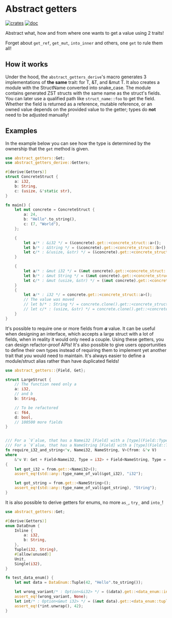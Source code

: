 Abstract getters
=============
[![crates](https://img.shields.io/crates/v/abstract-getters?style=for-the-badge)](https://crates.io/crates/abstract-getters/)
[![doc](https://img.shields.io/docsrs/abstract-getters?style=for-the-badge)](https://docs.rs/abstract-getters/latest/)

Abstract what, how and from where one wants to get a value using 2 traits!

Forget about `get_ref`, `get_mut`, `into_inner` and others, one `get` to rule them all!

## How it works

Under the hood, the `abstract_getters_derive`'s macro generates 3 implementations of **the same** trait: for T, &T, and &mut T.
It also creates a module with the StructName converted into snake_case. The module contains generated ZST structs with the same
name as the struct's fields. You can later use a qualified path like `struct_name::foo` to get the field. Whether the field is returned as a reference, mutable reference, or an owned value depends on the provided value to the getter; types do **not** need to be adjusted manually!

## Examples

In the example below you can see how the type is determined by the ownership that the `get` method is given.

```rust
use abstract_getters::Get;
use abstract_getters_derive::Getters;

#[derive(Getters)]
struct ConcreteStruct {
    a: i32,
    b: String,
    c: (usize, &'static str),
}

fn main() {
    let mut concrete = ConcreteStruct {
        a: 24,
        b: "Hello".to_string(),
        c: (7, "World"),
    };

    {
        let a/* : &i32 */ = (&concrete).get::<concrete_struct::a>();
        let b/* : &String */ = (&concrete).get::<concrete_struct::b>();
        let c/* : &(usize, &str) */ = (&concrete).get::<concrete_struct::c>();
    }

    {
        let a/* : &mut i32 */ = (&mut concrete).get::<concrete_struct::a>();
        let b/* : &mut String */ = (&mut concrete).get::<concrete_struct::b>();
        let c/* : &mut (usize, &str) */ = (&mut concrete).get::<concrete_struct::c>();
    }
    {
        let a/* : i32 */ = concrete.get::<concrete_struct::a>();
        // The value was moved
        // let b/* : String */ = concrete.clone().get::<concrete_struct::b>();
        // let c/* : (usize, &str) */ = concrete.clone().get::<concrete_struct::c>();
    }
}
```

It's possible to require one or more fields from ***a*** value.
It can be useful when designing an interface, which accepts a large struct with a lot of fields,
when in reality it would only need a couple. Using these getters, you can design refactor-proof APIs!
It's also possible to give users opportunities to define their own types instead of requiring them
to implement yet another trait that *you* would need to maintain. It's always easier to define a
module/struct alias rather than have duplicated fields!

```rust
use abstract_getters::{Field, Get};

struct LargeStruct {
    // The function need only a
    a: i32,
    // and b
    b: String,

    // To be refactored
    c: f64,
    d: bool,
    // 100500 more fields
}


/// For a `V`alue, that has a Namei32 [Field] with a [type](Field::Type) [i32]...
/// For a `V`alue, that has a NameString [Field] with a [type](Field::Type) [String]...
fn require_i32_and_string<'v, Namei32, NameString, V>(from: &'v V)
where
    &'v V: Get + Field<Namei32, Type = i32> + Field<NameString, Type = String>,
{
    let got_i32 = from.get::<Namei32>();
    assert_eq!(std::any::type_name_of_val(&got_i32), "i32");

    let got_string = from.get::<NameString>();
    assert_eq!(std::any::type_name_of_val(&got_string), "String");
}
```


It is also possible to derive getters for enums, no more `as_`, `try_` and `into_`!

```rust
use abstract_getters::Get;

#[derive(Getters)]
enum DataEnum {
    Inline {
        a: i32,
        b: String,
    },
    Tuple(i32, String),
    #[allow(unused)]
    Unit,
    Single(i32),
}

fn test_data_enum() {
    let mut data = DataEnum::Tuple(42, "Hello".to_string());

    let wrong_variant/* : Option<&i32> */ = (&data).get::<data_enum::inline::a>();
    assert_eq!(wrong_variant, None);
    let int/* : Option<&mut i32> */ = (&mut data).get::<data_enum::tuple::_0>();
    assert_eq!(*int.unwrap(), 42);
}
```